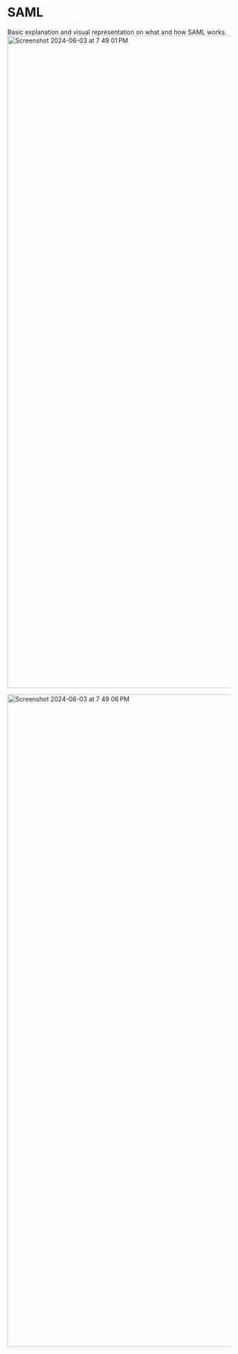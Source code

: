 # SAML
Basic explanation and visual representation on what and how SAML works. 
<img width="1470" alt="Screenshot 2024-06-03 at 7 49 01 PM" src="https://github.com/mar7inb/SAML/assets/90795866/fc4e931b-4d57-427a-8539-b7347f8633de">


<img width="1470" alt="Screenshot 2024-06-03 at 7 49 06 PM" src="https://github.com/mar7inb/SAML/assets/90795866/93d610ad-a80b-4db6-a056-b72cc50f1a10">

